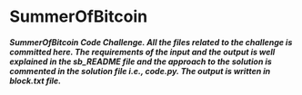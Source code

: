 # SummerOfBitcoin
##### SummerOfBitcoin Code Challenge. All the files related to the challenge is committed here. The requirements of the input and the output is well explained in the sb_README file and the approach to the solution is commented in the solution file i.e., code.py. The output is written in block.txt file.
